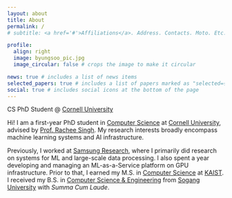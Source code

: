 ```yaml
---
layout: about
title: About
permalink: /
# subtitle: <a href='#'>Affiliations</a>. Address. Contacts. Moto. Etc.

profile:
  align: right
  image: byungsoo_pic.jpg
  image_circular: false # crops the image to make it circular

news: true # includes a list of news items
selected_papers: true # includes a list of papers marked as "selected={true}"
social: true # includes social icons at the bottom of the page
---
```


CS PhD Student @ [Cornell University](https://www.cornell.edu/)

Hi! I am a first-year PhD student in [Computer Science](https://www.cs.cornell.edu/) at [Cornell University](https://www.cornell.edu/), advised by [Prof. Rachee Singh](https://www.racheesingh.com/).
My research interests broadly encompass machine learning systems and AI infrastructure.

Previously, I worked at [Samsung Research](https://research.samsung.com/), where I primarily did research on systems for ML and large-scale data processing.
I also spent a year developing and managing an ML-as-a-Service platform on GPU infrastructure.
Prior to that, I earned my M.S. in [Computer Science](https://cs.kaist.ac.kr/) at [KAIST](https://www.kaist.ac.kr/en/).
I received my B.S. in [Computer Science & Engineering](http://ecs.sogang.ac.kr/) from [Sogang University](https://www.sogang.ac.kr/en) with *Summa Cum Laude*.

